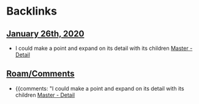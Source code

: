 
# Backlinks
## [January 26th, 2020](<January 26th, 2020.md>)
- I could make a point and expand on its detail with its children [Master - Detail](<Master - Detail.md>)

## [Roam/Comments](<Roam/Comments.md>)
- {{comments: "I could make a point and expand on its detail with its children [Master - Detail](<Master - Detail.md>)

